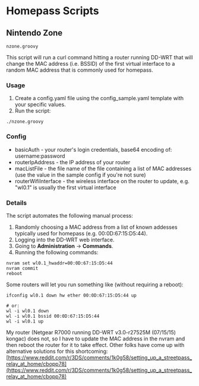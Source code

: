 Homepass Scripts
================

Nintendo Zone
-------------
`nzone.groovy`  
  
This script will run a curl command hitting a router running DD-WRT that will change the MAC address (i.e. BSSID) of the first virtual interface to a random MAC address that is commonly used for homepass.  
  
### Usage
1. Create a config.yaml file using the config_sample.yaml template with your specific values.
2. Run the script:
```console
./nzone.groovy
```
  
### Config
* basicAuth - your router's login credentials, base64 encoding of: username:password
* routerIpAddress - the IP address of your router
* macListFile - the file name of the file containing a list of MAC addresses (use the value in the sample config if you're not sure)
* routerWifiInterface - the wireless interface on the router to update, e.g. "wl0.1" is usually the first virtual interface
  
### Details
The script automates the following manual process:  
  
1. Randomly choosing a MAC address from a list of known addesses typically used for homepass (e.g. 00:0D:67:15:D5:44).
2. Logging into the DD-WRT web interface.
3. Going to **Administration** -> **Commands**.
4. Running the following commands:
```console
nvram set wl0.1_hwaddr=00:0D:67:15:D5:44
nvram commit
reboot
```
  
Some routers will let you run something like (without requiring a reboot):  
```console
ifconfig wl0.1 down hw ether 00:0D:67:15:D5:44 up

# or:
wl -i wl0.1 down
wl -i wl0.1 bssid 00:0D:67:15:D5:44
wl -i wl0.1 up
```

My router (Netgear R7000 running DD-WRT v3.0-r27525M (07/15/15) kongac) does not, so I have to update the MAC address in the nvram and then reboot the router for it to take effect.  Other folks have come up with alternative solutions for this shortcoming:  
[https://www.reddit.com/r/3DS/comments/1k0g58/setting_up_a_streetpass_relay_at_home/cbopp78](https://www.reddit.com/r/3DS/comments/1k0g58/setting_up_a_streetpass_relay_at_home/cbopp78)